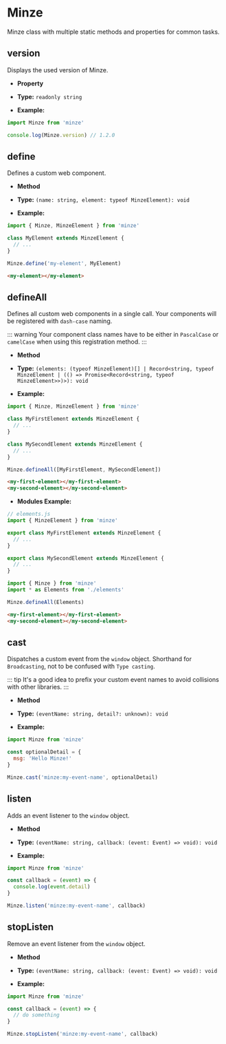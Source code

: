 # Minze

Minze class with multiple static methods and properties for common tasks.

## version

Displays the used version of Minze.

- **Property**

- **Type:** `readonly string`

- **Example:**

```js
import Minze from 'minze'

console.log(Minze.version) // 1.2.0
```

## define

Defines a custom web component.

- **Method**

- **Type:** `(name: string, element: typeof MinzeElement): void`

- **Example:**

```js
import { Minze, MinzeElement } from 'minze'

class MyElement extends MinzeElement {
  // ...
}

Minze.define('my-element', MyElement)
```

```html
<my-element></my-element>
```

## defineAll

Defines all custom web components in a single call. Your components will be registered with `dash-case` naming.

::: warning
Your component class names have to be either in `PascalCase` or `camelCase` when using this registration method.
:::

- **Method**

- **Type:** `(elements: (typeof MinzeElement)[] | Record<string, typeof MinzeElement | (() => Promise<Record<string, typeof MinzeElement>>)>): void`

- **Example:**

```js
import { Minze, MinzeElement } from 'minze'

class MyFirstElement extends MinzeElement {
  // ...
}

class MySecondElement extends MinzeElement {
  // ...
}

Minze.defineAll([MyFirstElement, MySecondElement])
```

<!-- prettier-ignore-start -->
```html
<my-first-element></my-first-element>
<my-second-element></my-second-element>
```
<!-- prettier-ignore-end -->

- **Modules Example:**

```js
// elements.js
import { MinzeElement } from 'minze'

export class MyFirstElement extends MinzeElement {
  // ...
}

export class MySecondElement extends MinzeElement {
  // ...
}
```

```js
import { Minze } from 'minze'
import * as Elements from './elements'

Minze.defineAll(Elements)
```

<!-- prettier-ignore-start -->
```html
<my-first-element></my-first-element>
<my-second-element></my-second-element>
```
<!-- prettier-ignore-end -->

## cast

Dispatches a custom event from the `window` object. Shorthand for `Broadcasting`, not to be confused with `Type casting`.

::: tip
It's a good idea to prefix your custom event names to avoid collisions with other libraries.
:::

- **Method**

- **Type:** `(eventName: string, detail?: unknown): void`

- **Example:**

```js
import Minze from 'minze'

const optionalDetail = {
  msg: 'Hello Minze!'
}

Minze.cast('minze:my-event-name', optionalDetail)
```

## listen

Adds an event listener to the `window` object.

- **Method**

- **Type:** `(eventName: string, callback: (event: Event) => void): void`

- **Example:**

```js
import Minze from 'minze'

const callback = (event) => {
  console.log(event.detail)
}

Minze.listen('minze:my-event-name', callback)
```

## stopListen

Remove an event listener from the `window` object.

- **Method**

- **Type:** `(eventName: string, callback: (event: Event) => void): void`

- **Example:**

```js
import Minze from 'minze'

const callback = (event) => {
  // do something
}

Minze.stopListen('minze:my-event-name', callback)
```
